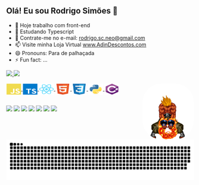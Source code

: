 ## Olá! Eu sou Rodrigo Simões 👋

- 🔭 Hoje trabalho com front-end
- 🌱 Estudando Typescript
- 💬 Contrate-me no e-mail: rodrigo.sc.neo@gmail.com
- 📫 Visite minha Loja Virtual <a href="https://www.adindescontos.com">www.AdìnDescontos.com</a>
- 😄 Pronouns: Para de palhaçada
- ⚡ Fun fact: ...
<div>
  <a href="https://github.com/vip-shield">
    <img height="180em" src="https://github-readme-stats.vercel.app/api?username=vip-shield&show_icons=true&theme=transparent">
    <img height="180em" src="https://github-readme-stats.vercel.app/api/top-langs/?username=vip-shield&layout=compact&langs_count=16&theme=transparent">
</div>

<div style="display: inline_block"><br>
  <img align="center" alt="Digo-Js" height="30" width="40" src="https://raw.githubusercontent.com/devicons/devicon/master/icons/javascript/javascript-plain.svg">
  <img align="center" alt="Digo-Ts" height="30" width="40" src="https://raw.githubusercontent.com/devicons/devicon/master/icons/typescript/typescript-plain.svg">
  <img align="center" alt="Digo-React" height="30" width="40" src="https://raw.githubusercontent.com/devicons/devicon/master/icons/react/react-original.svg">
  <img align="center" alt="Digo-HTML" height="30" width="40" src="https://raw.githubusercontent.com/devicons/devicon/master/icons/html5/html5-original.svg">
  <img align="center" alt="Digo-CSS" height="30" width="40" src="https://raw.githubusercontent.com/devicons/devicon/master/icons/css3/css3-original.svg">
  <img align="center" alt="Digo-Python" height="30" width="40" src="https://raw.githubusercontent.com/devicons/devicon/master/icons/python/python-original.svg">
  <img align="center" alt="Digo-Csharp" height="30" width="40" src="https://raw.githubusercontent.com/devicons/devicon/master/icons/csharp/csharp-original.svg">
  <img align="right" alt="Digo-pic" height="150" style="border-radius:50px;" src=".github/workflows/samurai-shodown-enja.gif">
</div>

  ##

<div> 
  <a href="https://www.youtube.com/channel/UC_-uuuZbY0AAt9CViNzvc-Q" target="_blank"><img src="https://img.shields.io/badge/YouTube-FF0000?style=for-the-badge&logo=youtube&logoColor=white" target="_blank"></a>
  <a href="https://instagram.com/rodrigo" target="_blank"><img src="https://img.shields.io/badge/-Instagram-%23E4405F?style=for-the-badge&logo=instagram&logoColor=white" target="_blank"></a>
 	<a href="https://www.twitch.tv/rodrigo" target="_blank"><img src="https://img.shields.io/badge/Twitch-9146FF?style=for-the-badge&logo=twitch&logoColor=white" target="_blank"></a>
 <a href="https://discord.gg/wagxzStdcR" target="_blank"><img src="https://img.shields.io/badge/Discord-7289DA?style=for-the-badge&logo=discord&logoColor=white" target="_blank"></a> 
  <a href = "mailto:rodrigo.sc.neo@gmail.com"><img src="https://img.shields.io/badge/-Gmail-%23333?style=for-the-badge&logo=gmail&logoColor=white" target="_blank"></a>
  <a href="https://www.linkedin.com/in/rodrigo" target="_blank"><img src="https://img.shields.io/badge/-LinkedIn-%230077B5?style=for-the-badge&logo=linkedin&logoColor=white" target="_blank"></a> 
  <a href="https://www.whatsapp.com" target="_blank"><img src="https://img.shields.io/badge/WhatsApp-25D366?style=for-the-badge&logo=whatsapp&logoColor=white" target="_blank"></a> 

</div>

<picture align="center">
  <source media="(prefers-color-scheme: dark)" srcset="https://raw.githubusercontent.com/vip-shield/vip-shield/output/github-contribution-grid-snake-dark.svg">
  <source media="(prefers-color-scheme: light)" srcset="https://raw.githubusercontent.com/vip-shield/vip-shield/output/github-contribution-grid-snake-dark.svg">
  <img align="center" alt="github contribution grid snake animation" src="https://raw.githubusercontent.com/vip-shield/vip-shield/output/github-contribution-grid-snake.svg">
</picture>

